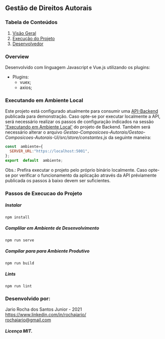 ## Gestão de Direitos Autorais
### Tabela de Conteúdos

 1. [Visão Geral](#overview)
 2. [Execução do Projeto](#passos-de-execucao-do-projeto)
 4. [Desenvolvedor](#desenvolvido-por)

### Overview
Desenvolvido com linguagem Javascript e Vue.js utilizando os plugins:

 - Plugins:
	 - vuex;
	 - axios;

### Executando em Ambiente Local

Este projeto está configurado atualmente para consumir uma [API-Backend](https://composicoes-autorais-api.herokuapp.com/swagger/index.html) publicada para demonstração.
Caso opte-se por executar localmente a API, será necessário realizar os passos de configuração indicados na sessão ['Executando em Ambiente Local'](https://github.com/rochajario/Gestao-Composicoes-Autorais/tree/main/Gestao-Composicoes-Autorais-Api) do projeto de Backend.
Também será necessário alterar o arquivo *Gestao-Composicoes-Autorais/Gestao-Composicoes-Autorais-Ui/src/store/constantes.js* da seguinte maneira:

```javascript
const  ambiente={
  SERVER_URL:"https://localhost:5001",
};
export  default  ambiente;
```

Obs.: Prefira executar o projeto pelo próprio binário localmente.
Caso opte-se por verificar o funcionamento da aplicação através da API préviamente publicada os passos à baixo devem ser suficientes.
### Passos de Execucao do Projeto
##### Instalar
```
npm install
```
##### Complilar em Ambiente de Desenvolvimento
```
npm run serve
```
##### Compilar para para Ambiente Produtivo
```
npm run build
```
##### Lints
```
npm run lint
```

### Desenvolvido por:
Jario Rocha dos Santos Junior - 2021  
https://www.linkedin.com/in/rochajario/  
rochajario@gmail.com  
##### Licença MIT.
